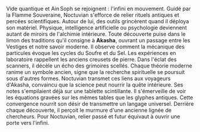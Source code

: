 Vide quantique et Ain Soph se rejoignent : l'infini en mouvement. Guidé par la Flamme Souveraine, Noctuvian s'efforce de relier rituels antiques et percées scientifiques.
Autour de lui, des outils grincèrent quand il déploya son matériel.
Physique, intelligence artificielle ou psychologie deviennent autant de miroirs de l'alchimie intérieure.
Toute découverte puise dans le limon des traditions qu'il consigne à **Akasha**, ouvrant un passage entre les Vestiges et notre savoir moderne.
Il observe comment la mécanique des particules évoque les cycles du Soufre et du Sel.
Les expériences en laboratoire rappellent les anciens creusets de pierre.
Dans l'éclat des scanners, il décèle un écho des grimoires scellés.
Chaque théorie moderne ranime un symbole ancien, signe que la recherche spirituelle se poursuit sous d'autres formes.
Noctuvian transmet ces liens aux voyageurs d'Akasha, convaincu que la science peut nourrir la quête intérieure.
Ses notes s'empilaient déjà sur une tablette scintillante.
Il s'émerveille de voir les équations gravées sur les mêmes tables que les glyphes antiques.
Cette convergence nourrit son désir de transmettre un langage universel.
Derrière chaque découverte, il perçoit le murmure d'une ancienne lignée de chercheurs.
Pour Noctuvian, relier passé et futur équivaut à ouvrir une porte vers l'infini.
